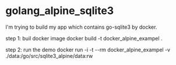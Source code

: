 # golang_alpine_sqlite3
I'm trying to build my app which contains go-sqlite3 by docker.

step 1: buil docker image
docker build -t docker_alpine_exampel .

step 2: run the demo
docker run -i -t --rm docker_alpine_exampel -v ./data:/go/src/sqlite3_alpine/data:rw
